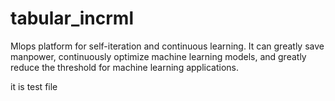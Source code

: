 # tabular_incrml
Mlops platform for self-iteration and continuous learning. It can greatly save manpower, continuously optimize machine learning models, and greatly reduce the threshold for machine learning applications.

it is test file
